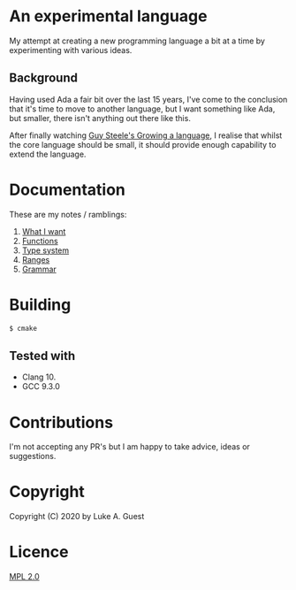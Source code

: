 # An experimental language

My attempt at creating a new programming language a bit at a time by experimenting with various ideas.

## Background

Having used Ada a fair bit over the last 15 years, I've come to the conclusion that it's time to move to another language, but I want something like Ada, but smaller, there isn't anything out there like this.

After finally watching [Guy Steele's Growing a language](https://youtu.be/_ahvzDzKdB0), I realise that whilst the core language should be small, it should provide enough capability to extend the language.

# Documentation

These are my notes / ramblings:

1. [What I want](./docs/notes/what-i-want.md)
2. [Functions](./docs/notes/functions.md)
3. [Type system](./docs/notes/type-system.md)
4. [Ranges](./docs/notes/ranges.md)
5. [Grammar](./docs/notes/grammar.md)

# Building

```bash
$ cmake
```

## Tested with

* Clang 10.
* GCC 9.3.0

# Contributions

I'm not accepting any PR's but I am happy to take advice, ideas or suggestions.

# Copyright

Copyright (C) 2020 by Luke A. Guest

# Licence

[MPL 2.0](./LICENCE.txt)